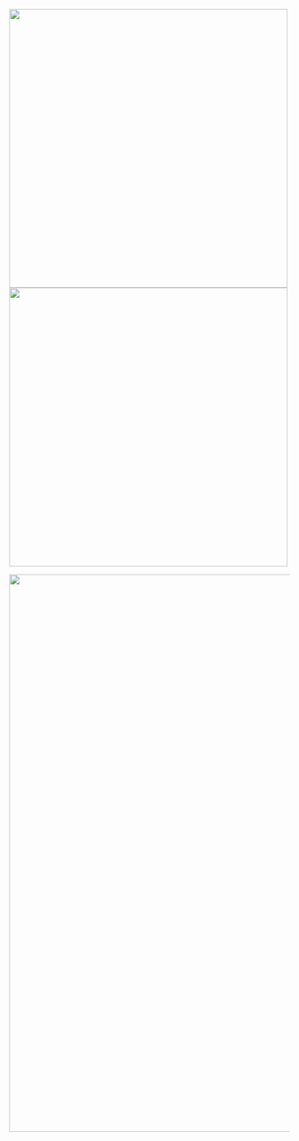 
<img src="https://github-readme-stats.vercel.app/api?username=Jsu-ysj&show_icons=true&theme=radical" width = 500, heigth = 400 align=left /><img src="https://github-readme-stats.vercel.app/api/top-langs/?username=Jsu-ysj&langs_count=8&theme=radical" width = 500, heigth = 400 align=left/><br>

<img src="https://github-readme-streak-stats.herokuapp.com/?user=Jsu-ysj&theme=radical" width = 1000, heigth = 500 align=center/>

